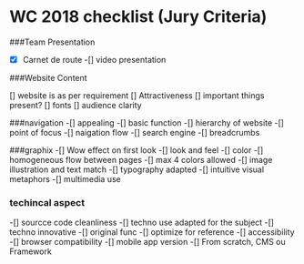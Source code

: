 # WC 2018 checklist (Jury Criteria)

###Team Presentation

-[x] Carnet de route
-[] video presentation

###Website Content

[] website is as per requirement
[] Attractiveness
[] important things present?
[] fonts 
[] audience clarity

###navigation
-[] appealing
-[] basic function
-[] hierarchy of website
-[] point of focus
-[] naigation flow
-[] search engine
-[] breadcrumbs

###graphix
-[] Wow effect on first look
-[] look and feel
-[] color
-[] homogeneous flow between pages
-[] max 4 colors allowed
-[] image illustration and text match
-[] typography adapted
-[] intuitive visual metaphors
-[] multimedia use

### techincal aspect

-[] sourcce code cleanliness
-[] techno use adapted for the subject
-[] techno innovative
-[] original func
-[] optimize for reference
-[] accessibility
-[] browser compatibility
-[] mobile app version
-[] From scratch, CMS ou Framework
